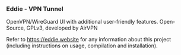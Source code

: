 ### Eddie - VPN Tunnel

OpenVPN/WireGuard UI with additional user-friendly features. Open-Source, GPLv3, developed by AirVPN

Refer to https://eddie.website for any information about this project (including instructions on usage, compilation and installation).